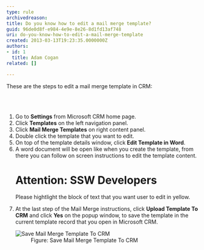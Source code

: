 ```yaml
---
type: rule
archivedreason: 
title: Do you know how to edit a mail merge template?
guid: 96de0d8f-e984-4e9e-8e26-8d1fd13af748
uri: do-you-know-how-to-edit-a-mail-merge-template
created: 2013-03-13T19:23:35.0000000Z
authors:
- id: 1
  title: Adam Cogan
related: []

---
```



<p>These are the steps to edit a mail merge template in CRM&#58;</p>
<br><excerpt class='endintro'></excerpt><br>
<ol><li>Go to 
      <b>Settings</b> from Microsoft CRM home page.</li><li>Click 
      <b>Templates</b> on the left navigation panel.</li><li>Click 
      <b>Mail Merge Templates</b> on right content panel.</li><li>Double click the template that you want to edit.</li><li>On top of the template details window, click 
      <b>Edit Template in Word</b>.</li><li>A word document will be open like when you create the template, from there you can follow on screen instructions to edit the template content.</li><div class="ssw-rteStyle-SSW-Only-Header"><h1>Attention&#58; SSW Developers</h1>
   <p>Please hightlight the block of text that you want user to edit in yellow.</p></div><li>At the last step of the Mail Merge instructions, click 
      <b>Upload Template To CRM</b> and click 
      <b>Yes</b> on the popup window, to save the template in the current template record that you open in Microsoft CRM.</li><dl class="image"><dt>
         <img src="/Communication/Rules-to-Better-CRM-Mail-Merge/PublishingImages/edit-mail-merge-1.jpg" alt="Save Mail Merge Template To CRM" />
      </dt><dd>Figure&#58; Save Mail Merge Template To CRM</dd></dl></ol>


